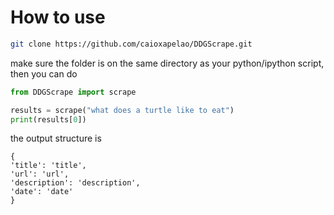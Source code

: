 # How to use
```Bash
git clone https://github.com/caioxapelao/DDGScrape.git
```
make sure the folder is on the same directory as your python/ipython script, then you can do
```Python
from DDGScrape import scrape

results = scrape("what does a turtle like to eat")
print(results[0])
```
the output structure is
```
{
'title': 'title',
'url': 'url',
'description': 'description',
'date': 'date'
}
```
